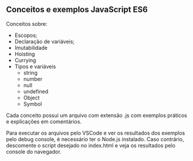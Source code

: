 ## Conceitos e exemplos JavaScript ES6

Conceitos sobre:

- Escopos;
- Declaração de variáveis;
- Imutabilidade
- Hoisting
- Currying
- Tipos e variáveis
  - string
  - number
  - null
  - undefined
  - Object
  - Symbol

Cada conceito possui um arquivo com extensão .js com exemplos práticos e explicações em comentários.

Para executar os arquivos pelo VSCode e ver os resultados dos exemplos pelo debug console, é necessário ter o Node.js instalado. Caso contrário, descomente o script desejado no index.html e veja os resultados pelo console do navegador.
